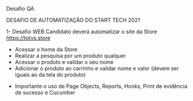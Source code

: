 Desafio QA 

DESAFIO DE AUTOMATIZAÇÃO DO START TECH 2021

1- Desafio WEB 
Candidato deverá automatizar o site da Store https://totvs.store

- Acessar o home da Store 
- Realizar a pesquisa por um produto qualquer 
- Acessar o produto e validar o seu nome 
- Adicionar o produto ao carrinho e validar nome e valor (devem ser iguais ao da tela do produto)
* Importante o uso de Page Objects, Reports, Hooks, Print de evidência de sucesso e Cucumber 

